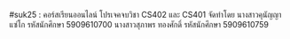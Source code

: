 #suk25 : คอร์สเรียนออนไลน์ 
โปรเจคจบวิชา CS402 และ CS401
จัดทำโดย
นางสาวคุนัญญา แซ่โก รหัสนักศึกษา 5909610700
นางสาวสุภาพร ทองศักดิ์ รหัสนักศึกษา 5909610759
